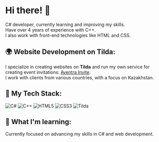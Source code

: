 # Hi there! 👋

C# developer, currently learning and improving my skills.  
Have over 4 years of experience with C++.  
I also work with front-end technologies like HTML and CSS.

## 🌍 Website Development on Tilda:
I specialize in creating websites on **Tilda** and run my own service for creating event invitations: [Aventra Invite](https://aventrainvite.kz).  
I work with clients from various countries, with a focus on Kazakhstan.

## 🔧 My Tech Stack:
![C#](https://img.shields.io/badge/-C%23-239120?style=flat-square&logo=c-sharp&logoColor=white)
![C++](https://img.shields.io/badge/-C%2B%2B-00599C?style=flat-square&logo=c%2B%2B&logoColor=white)
![HTML5](https://img.shields.io/badge/-HTML5-E34F26?style=flat-square&logo=html5&logoColor=white)
![CSS3](https://img.shields.io/badge/-CSS3-1572B6?style=flat-square&logo=css3)
![Tilda](https://img.shields.io/badge/-Tilda-FF4500?style=flat-square&logo=tilda&logoColor=white)

## 🌱 What I'm learning:
Currently focused on advancing my skills in C# and web development.

